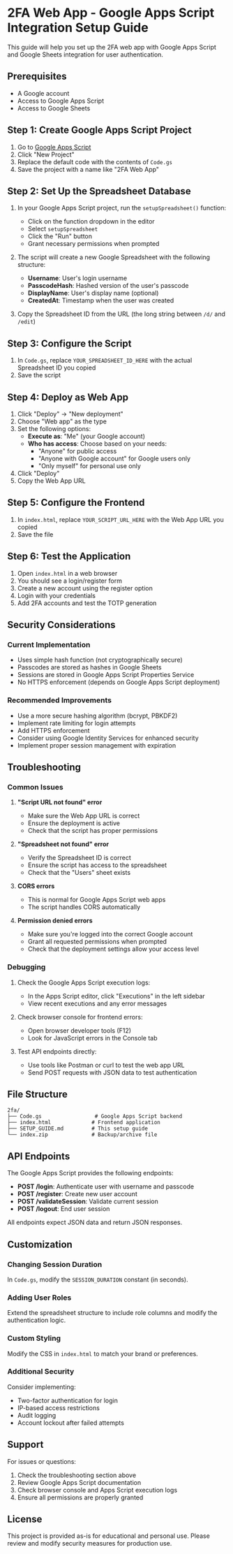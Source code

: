 # 2FA Web App - Google Apps Script Integration Setup Guide

This guide will help you set up the 2FA web app with Google Apps Script and Google Sheets integration for user authentication.

## Prerequisites

- A Google account
- Access to Google Apps Script
- Access to Google Sheets

## Step 1: Create Google Apps Script Project

1. Go to [Google Apps Script](https://script.google.com/)
2. Click "New Project"
3. Replace the default code with the contents of `Code.gs`
4. Save the project with a name like "2FA Web App"

## Step 2: Set Up the Spreadsheet Database

1. In your Google Apps Script project, run the `setupSpreadsheet()` function:
   - Click on the function dropdown in the editor
   - Select `setupSpreadsheet`
   - Click the "Run" button
   - Grant necessary permissions when prompted

2. The script will create a new Google Spreadsheet with the following structure:
   - **Username**: User's login username
   - **PasscodeHash**: Hashed version of the user's passcode
   - **DisplayName**: User's display name (optional)
   - **CreatedAt**: Timestamp when the user was created

3. Copy the Spreadsheet ID from the URL (the long string between `/d/` and `/edit`)

## Step 3: Configure the Script

1. In `Code.gs`, replace `YOUR_SPREADSHEET_ID_HERE` with the actual Spreadsheet ID you copied
2. Save the script

## Step 4: Deploy as Web App

1. Click "Deploy" → "New deployment"
2. Choose "Web app" as the type
3. Set the following options:
   - **Execute as**: "Me" (your Google account)
   - **Who has access**: Choose based on your needs:
     - "Anyone" for public access
     - "Anyone with Google account" for Google users only
     - "Only myself" for personal use only
4. Click "Deploy"
5. Copy the Web App URL

## Step 5: Configure the Frontend

1. In `index.html`, replace `YOUR_SCRIPT_URL_HERE` with the Web App URL you copied
2. Save the file

## Step 6: Test the Application

1. Open `index.html` in a web browser
2. You should see a login/register form
3. Create a new account using the register option
4. Login with your credentials
5. Add 2FA accounts and test the TOTP generation

## Security Considerations

### Current Implementation
- Uses simple hash function (not cryptographically secure)
- Passcodes are stored as hashes in Google Sheets
- Sessions are stored in Google Apps Script Properties Service
- No HTTPS enforcement (depends on Google Apps Script deployment)

### Recommended Improvements
- Use a more secure hashing algorithm (bcrypt, PBKDF2)
- Implement rate limiting for login attempts
- Add HTTPS enforcement
- Consider using Google Identity Services for enhanced security
- Implement proper session management with expiration

## Troubleshooting

### Common Issues

1. **"Script URL not found" error**
   - Make sure the Web App URL is correct
   - Ensure the deployment is active
   - Check that the script has proper permissions

2. **"Spreadsheet not found" error**
   - Verify the Spreadsheet ID is correct
   - Ensure the script has access to the spreadsheet
   - Check that the "Users" sheet exists

3. **CORS errors**
   - This is normal for Google Apps Script web apps
   - The script handles CORS automatically

4. **Permission denied errors**
   - Make sure you're logged into the correct Google account
   - Grant all requested permissions when prompted
   - Check that the deployment settings allow your access level

### Debugging

1. Check the Google Apps Script execution logs:
   - In the Apps Script editor, click "Executions" in the left sidebar
   - View recent executions and any error messages

2. Check browser console for frontend errors:
   - Open browser developer tools (F12)
   - Look for JavaScript errors in the Console tab

3. Test API endpoints directly:
   - Use tools like Postman or curl to test the web app URL
   - Send POST requests with JSON data to test authentication

## File Structure

```
2fa/
├── Code.gs                 # Google Apps Script backend
├── index.html             # Frontend application
├── SETUP_GUIDE.md         # This setup guide
└── index.zip              # Backup/archive file
```

## API Endpoints

The Google Apps Script provides the following endpoints:

- **POST /login**: Authenticate user with username and passcode
- **POST /register**: Create new user account
- **POST /validateSession**: Validate current session
- **POST /logout**: End user session

All endpoints expect JSON data and return JSON responses.

## Customization

### Changing Session Duration
In `Code.gs`, modify the `SESSION_DURATION` constant (in seconds).

### Adding User Roles
Extend the spreadsheet structure to include role columns and modify the authentication logic.

### Custom Styling
Modify the CSS in `index.html` to match your brand or preferences.

### Additional Security
Consider implementing:
- Two-factor authentication for login
- IP-based access restrictions
- Audit logging
- Account lockout after failed attempts

## Support

For issues or questions:
1. Check the troubleshooting section above
2. Review Google Apps Script documentation
3. Check browser console and Apps Script execution logs
4. Ensure all permissions are properly granted

## License

This project is provided as-is for educational and personal use. Please review and modify security measures for production use. 